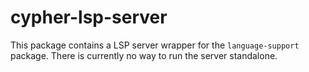 # cypher-lsp-server

This package contains a LSP server wrapper for the `language-support` package. There is currently no way to run the server standalone.
